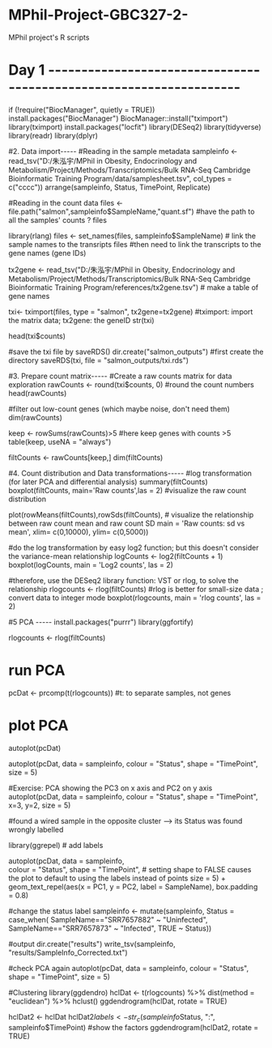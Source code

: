 # MPhil-Project-GBC327-2-
MPhil project's R scripts
# Day 1 -------------------------------------------------------------------
if (!require("BiocManager", quietly = TRUE))
  install.packages("BiocManager")
BiocManager::install("tximport")
library(tximport)
install.packages("locfit")
library(DESeq2)
library(tidyverse)
library(readr)
library(dplyr)

#2. Data import-----
#Reading in the sample metadata
sampleinfo <- read_tsv("D:/朱泓宇/MPhil in Obesity, Endocrinology and Metabolism/Project/Methods/Transcriptomics/Bulk RNA-Seq Cambridge Bioinformatic Training Program/data/samplesheet.tsv", col_types = c("cccc"))
arrange(sampleinfo, Status, TimePoint, Replicate)

#Reading in the count data
files <- file.path("salmon",sampleinfo$SampleName,"quant.sf") #have the path to all the samples' counts ?
files

library(rlang)
files <- set_names(files, sampleinfo$SampleName) # link the sample names to the transripts
files
#then need to link the transcripts to the gene names (gene IDs)

tx2gene <- read_tsv("D:/朱泓宇/MPhil in Obesity, Endocrinology and Metabolism/Project/Methods/Transcriptomics/Bulk RNA-Seq Cambridge Bioinformatic Training Program/references/tx2gene.tsv") # make a table of gene names

txi<- tximport(files, type = "salmon", tx2gene=tx2gene) #tximport: import the matrix data; tx2gene: the geneID
str(txi)

head(txi$counts)

#save the txi file by saveRDS()
dir.create("salmon_outputs") #first create the directory
saveRDS(txi, file = "salmon_outputs/txi.rds") 



#3. Prepare count matrix-----
#Create a raw counts matrix for data exploration
rawCounts <- round(txi$counts, 0) #round the count numbers
head(rawCounts)

#filter out low-count genes (which maybe noise, don't need them)
dim(rawCounts)

keep <- rowSums(rawCounts)>5 #here keep genes with counts >5
table(keep, useNA = "always")

filtCounts <- rawCounts[keep,]
dim(filtCounts)


#4. Count distribution and Data transformations-----
#log transformation (for later PCA and differential analysis)
summary(filtCounts)
boxplot(filtCounts, main='Raw counts',las = 2) #visualize the raw count distribution

plot(rowMeans(filtCounts),rowSds(filtCounts), # visualize the relationship between raw count mean and raw count SD
     main = 'Raw counts: sd vs mean',
     xlim= c(0,10000),
     ylim= c(0,5000)) 

#do the log transformation by easy log2 function; but this doesn't consider the variance-mean relationship
logCounts <- log2(filtCounts + 1)
boxplot(logCounts, main = 'Log2 counts', las = 2)

#therefore, use the DESeq2 library function: VST or rlog, to solve the relationship
rlogcounts <- rlog(filtCounts) #rlog is better for small-size data ; convert data to integer mode
boxplot(rlogcounts, main = 'rlog counts', las = 2)




#5 PCA -----
install.packages("purrr")
library(ggfortify)

rlogcounts <- rlog(filtCounts)

# run PCA
pcDat <- prcomp(t(rlogcounts)) #t: to separate samples, not genes
# plot PCA
autoplot(pcDat)

autoplot(pcDat,
         data = sampleinfo, 
         colour = "Status", 
         shape = "TimePoint",
         size = 5)


#Exercise: PCA showing the PC3 on x axis and PC2 on y axis
autoplot(pcDat,
         data = sampleinfo, 
         colour = "Status", 
         shape = "TimePoint",
         x=3,
         y=2,
         size = 5)


#found a wired sample in the opposite cluster --> its Status was found wrongly labelled

library(ggrepel) # add labels

autoplot(pcDat,
         data = sampleinfo,  
         colour = "Status", 
         shape = "TimePoint", # setting shape to FALSE causes the plot to default to using the labels instead of points
         size = 5) +
  geom_text_repel(aes(x = PC1, y = PC2, label = SampleName), box.padding = 0.8)

#change the status label
sampleinfo <- mutate(sampleinfo, Status = case_when(
  SampleName=="SRR7657882" ~ "Uninfected",
  SampleName=="SRR7657873" ~ "Infected", 
  TRUE ~ Status))

#output
dir.create("results")
write_tsv(sampleinfo, "results/SampleInfo_Corrected.txt")

#check PCA again
autoplot(pcDat,
         data = sampleinfo, 
         colour = "Status", 
         shape = "TimePoint",
         size = 5)



#Clustering
library(ggdendro)
hclDat <-  t(rlogcounts) %>%
  dist(method = "euclidean") %>%
  hclust()
ggdendrogram(hclDat, rotate = TRUE)

hclDat2 <- hclDat
hclDat2$labels <- str_c(sampleinfo$Status, ":", sampleinfo$TimePoint) #show the factors
ggdendrogram(hclDat2, rotate = TRUE)
